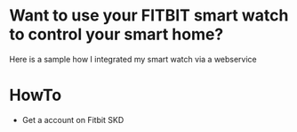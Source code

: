 # Want to use your FITBIT smart watch to control your smart home?

Here is a sample how I integrated my smart watch via a webservice

# HowTo

* Get a account on <url src="https://studio.fitbit.com/">Fitbit SKD</url>
